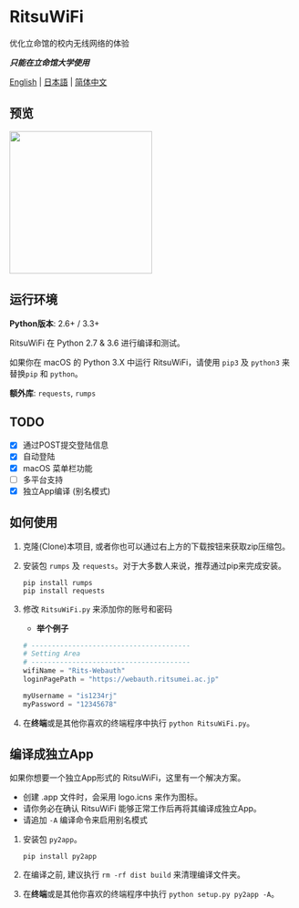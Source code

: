 # RitsuWiFi
优化立命馆的校内无线网络的体验

***只能在立命馆大学使用***

[English](https://github.com/fang2hou/RitsuWifi) | [日本語](https://github.com/fang2hou/RitsuWifi/blob/master/Readme.ja-JP.md) | [简体中文](https://github.com/fang2hou/RitsuWifi/blob/master/Readme.zh-CN.md)

## 预览
<img src="https://cdn.rawgit.com/fang2hou/RitsuWiFi/master/ExampleImages/Main.png" width="250px"/>

## 运行环境
**Python版本**: 2.6+ / 3.3+

RitsuWiFi 在 Python 2.7 & 3.6 进行编译和测试。

如果你在 macOS 的 Python 3.X 中运行 RitsuWiFi，请使用 ```pip3``` 及 ```python3``` 来替换```pip``` 和 ```python```。

**额外库**: ```requests```, ```rumps```
## TODO
- [x] 通过POST提交登陆信息
- [x] 自动登陆
- [x] macOS 菜单栏功能
- [ ] 多平台支持
- [x] 独立App编译 (别名模式)

## 如何使用
1. 克隆(Clone)本项目, 或者你也可以通过右上方的下载按钮来获取zip压缩包。
2. 安装包 ```rumps``` 及 ```requests```。对于大多数人来说，推荐通过pip来完成安装。

    ```shell
    pip install rumps
    pip install requests
    ```

3. 修改 ```RitsuWiFi.py``` 来添加你的账号和密码
    - __举个例子__
    
    ```python
    # ---------------------------------------
    # Setting Area
    # ---------------------------------------
    wifiName = "Rits-Webauth"
    loginPagePath = "https://webauth.ritsumei.ac.jp"

    myUsername = "is1234rj"
    myPassword = "12345678"
    ```
4. 在**终端**或是其他你喜欢的终端程序中执行 ```python RitsuWiFi.py```。

## 编译成独立App
如果你想要一个独立App形式的 RitsuWiFi，这里有一个解决方案。

- 创建 .app 文件时，会采用 logo.icns 来作为图标。
- 请你务必在确认 RitsuWiFi 能够正常工作后再将其编译成独立App。
- 请追加 ```-A``` 编译命令来启用别名模式

1. 安装包 ```py2app```。

    ```shell
    pip install py2app
    ```
2. 在编译之前, 建议执行 ```rm -rf dist build``` 来清理编译文件夹。
3. 在**终端**或是其他你喜欢的终端程序中执行 ```python setup.py py2app -A```。